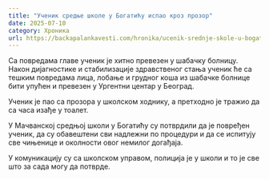 ```yaml
---
title: "Ученик средње школе у Богатићу испао кроз прозор"
date: 2025-07-10
category: Хроника
url: https://backapalankavesti.com/hronika/ucenik-srednje-skole-u-bogaticu-ispao-kroz-prozor/
---
```


Са повредама главе ученик је хитно превезен у шабачку болницу. Након дијагностике и стабилизације здравственог стања ученик ће са тешким повредама лица, лобање и грудног коша из шабачке болнице бити упућен и превезен у Ургентни центар у Београд.

Ученик је пао са прозора у школском ходнику, а претходно је тражио да са часа изађе у тоалет.

У Мачванској средњој школи у Богатићу су потврдили да је повређен ученик, да су обавештени сви надлежни по процедури и да се испитују све чињенице и околности овог немилог догађаја.

У комуникацију су са школском управом, полиција је у школи и то је све што за сада могу да потврде.
